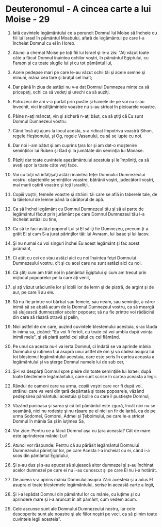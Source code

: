# Deuteronomul - A cincea carte a lui Moise - 29

1. Iată cuvintele legământului ce a poruncit Domnul lui Moise să încheie cu fiii lui Israel în pământul Moabului, afară de legământul pe care l-a încheiat Domnul cu ei în Horeb. 

2. Atunci a chemat Moise pe toţi fiii lui Israel şi le-a zis: "Aţi văzut toate câte a făcut Domnul înaintea ochilor voştri, în pământul Egiptului, cu Faraon şi cu toate slugile lui şi cu tot pământul lui, 

3. Acele pedepse mari pe care le-au văzut ochii tăi şi acele semne şi minuni, mâna cea tare şi braţul cel înalt; 

4. Dar până în ziua de astăzi nu v-a dat Domnul Dumnezeu minte ca să pricepeţi, ochi ca să vedeţi şi urechi ca să auziţi. 

5. Patruzeci de ani v-a purtat prin pustie şi hainele de pe voi nu s-au învechit, nici încălţămintele voastre nu s-au stricat în picioarele voastre. 

6. Pâine n-aţi mâncat, vin şi sicheră n-aţi băut, ca să ştiţi că Eu sunt Domnul Dumnezeul vostru. 

7. Când însă aţi ajuns la locul acesta, s-a ridicat împotriva voastră Sihon, regele Heşbonului, şi Og, regele Vasanului, ca să se lupte cu noi. 

8. Dar noi i-am bătut şi am cuprins ţara lor şi am dat-o moştenire seminţiilor lui Ruben şi Gad şi la jumătate din seminţia lui Manase. 

9. Păziţi dar toate cuvintele aşezământului acestuia şi le împliniţi, ca să aveţi spor la toate câte veţi face. 

10. Voi cu toţii vă înfăţişaţi astăzi înaintea feţei Domnului Dumnezeului vostru: căpeteniile seminţiilor voastre, bătrânii voştri, judecătorii voştri, mai marii oştirii voastre şi toţi Israeliţii, 

11. Copiii voştri, femeile voastre şi străinii tăi care se află în taberele tale, de la tăietorul de lemne până la cărătorul de apă. 

12. Ca să închei legământ cu Domnul Dumnezeul tău şi să ai parte de legământul făcut prin jurământ pe care Domnul Dumnezeul tău l-a încheiat astăzi cu tine, 

13. Ca să te faci astăzi poporul Lui şi El să-ţi fie Dumnezeu, precum ţi-a grăit El şi cum S-a jurat părinţilor tăi: lui Avraam, lui Isaac şi lui Iacov. 

14. Şi nu numai cu voi singuri închei Eu acest legământ şi fac acest jurământ, 

15. Ci atât cu cei ce stau astăzi aici cu noi înaintea feţei Domnului Dumnezeului vostru, cît şi cu acei care nu sunt astăzi aici cu noi. 

16. Că ştiţi cum am trăit noi în pământul Egiptului şi cum am trecut prin mijlocul popoarelor pe la care aţi venit, 

17. şi aţi văzut urâciunile lor şi idolii lor de lemn şi de piatră, de argint şi de aur, pe care îi au ele. 

18. Să nu fie printre voi bărbat sau femeie, sau neam, sau seminţie, a căror inimă să se abată acum de la Domnul Dumnezeul vostru, ca să meargă să slujească dumnezeilor acelor popoare; să nu fie printre voi rădăcină din care să răsară otravă şi pelin, 

19. Nici astfel de om care, auzind cuvintele blestemului acestuia, s-ac lăuda în inima sa, zicând: "Eu voi fi fericit, cu toate că voi umbla după voinţa inimii mele", şi să piară astfel cel sătul cu cel flămând. 

20. Pe unul ca acesta nu-l va ierta Domnul, ci îndată se va aprinde mânia Domnului şi iuţimea Lui asupra unui astfel de om şi va cădea asupra lui tot blestemul legământului acestuia, care este scris în cartea aceasta a legământului şi va şterge Domnul numele lui de sub cer, 

21. Şi-l va despărţi Domnul spre pieire din toate seminţiile lui Israel, după toate blestemele legământului, care sunt scrise în cartea aceasta a legii. 

22. Rândul de oameni care va urma, copiii voştri care vor fi după voi, străinul care va veni din ţară depărtată şi toate popoarele, văzând pedepsirea pământului acestuia şi bolile cu care îl pustieşte Domnul, 

23. Văzând pucioasa şi sarea şi că tot pământul este zgură, încât nici nu se seamănă, nici nu rodeşte şi nu răsare pe el nici un fir de iarbă, ca de pe urma Sodomei, Gomorei, Admei şi Ţeboimului, pe care le-a stricat Domnul în mânia Sa şi în iuţimea Sa, 

24. Vor zice: Pentru ce a făcut Domnul aşa cu ţara aceasta? Cât de mare este aprinderea mâniei Lui! 

25. Atunci vor răspunde: Pentru că au părăsit legământul Domnului Dumnezeului părinţilor lor, pe care Acesta l-a încheiat cu ei, când i-a scos din pământul Egiptului, 

26. Şi s-au dus şi s-au apucat să slujească altor dumnezei şi s-au închinat acelor dumnezei pe care ei nu i-au cunoscut şi pe care El nu i-a hotărât. 

27. De aceea s-a aprins mânia Domnului asupra Zării acesteia şi a adus El asupra ei toate blestemele legământului, scrise în această carte a legii, 

28. Şi i-a lepădat Domnul din pământul lor cu mânie, cu iuţime şi cu aprindere mare şi i-a aruncat în alt pământ, cum vedem  acum. 

29. Cele ascunse sunt ale Domnului Dumnezeului nostru, iar cele descoperite sunt ale noastre şi ale fiilor noştri pe veci, ca să plinim toate cuvintele legii acesteia". 

